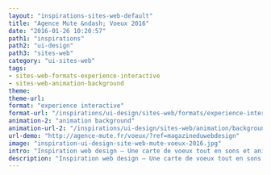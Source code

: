 ```yaml
---
layout: "inspirations-sites-web-default"
title: "Agence Mute &ndash; Voeux 2016"
date: "2016-01-26 10:20:57"
path1: "inspirations"
path2: "ui-design"
path3: "sites-web"
category: "ui-sites-web"
tags:
- sites-web-formats-experience-interactive
- sites-web-animation-background
theme:
theme-url:
format: "experience interactive"
format-url: "/inspirations/ui-design/sites-web/formats/experience-interactive/"
animation-2: "animation background"
animation-url-2: "/inspirations/ui-design/sites-web/animation/background/"
url-demo: "http://agence-mute.fr/voeux/?ref=magazineduwebdesign"
image: "inspiration-ui-design-site-web-mute-voeux-2016.jpg"
intro: "Inspiration web design – Une carte de voeux tout en sons et animations."
description: "Inspiration web design – Une carte de voeux tout en sons et animations"
---
```

